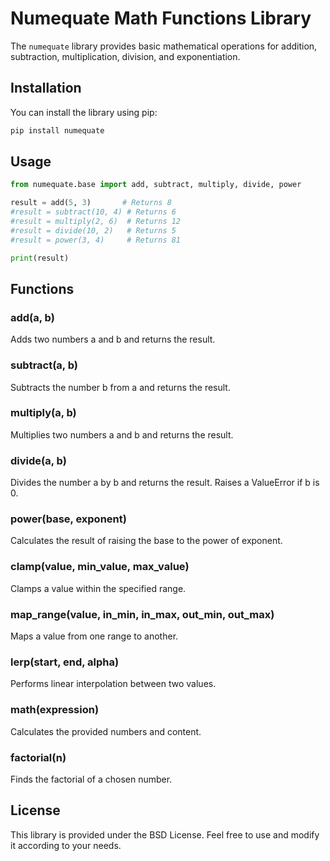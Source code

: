 # Numequate Math Functions Library

The `numequate` library provides basic mathematical operations for addition, subtraction, multiplication, division, and exponentiation.

## Installation

You can install the library using pip:

```bash
pip install numequate
```

## Usage

```python
from numequate.base import add, subtract, multiply, divide, power

result = add(5, 3)       # Returns 8
#result = subtract(10, 4) # Returns 6
#result = multiply(2, 6)  # Returns 12
#result = divide(10, 2)   # Returns 5
#result = power(3, 4)     # Returns 81

print(result)
```

## Functions

### add(a, b)
Adds two numbers a and b and returns the result.

### subtract(a, b)
Subtracts the number b from a and returns the result.

### multiply(a, b)
Multiplies two numbers a and b and returns the result.

### divide(a, b)
Divides the number a by b and returns the result. Raises a ValueError if b is 0.

### power(base, exponent)
Calculates the result of raising the base to the power of exponent.

### clamp(value, min_value, max_value)
Clamps a value within the specified range.

### map_range(value, in_min, in_max, out_min, out_max)
Maps a value from one range to another.

### lerp(start, end, alpha)
Performs linear interpolation between two values.

### math(expression)
Calculates the provided numbers and content.

### factorial(n)
Finds the factorial of a chosen number.

## License
This library is provided under the BSD License. Feel free to use and modify it according to your needs.